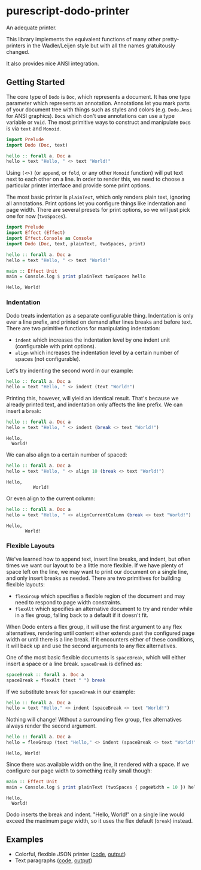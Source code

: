 # purescript-dodo-printer

An adequate printer.

This library implements the equivalent functions of many other pretty-printers in
the Wadler/Leijen style but with all the names gratuitously changed.

It also provides nice ANSI integration.

## Getting Started

The core type of `Dodo` is `Doc`, which represents a document. It has one
type parameter which represents an annotation. Annotations let you mark parts
of your document tree with things such as styles and colors (e.g. `Dodo.Ansi`
for ANSI graphics). `Doc`s which don't use annotations can use a type
variable or `Void`. The most primitive ways to construct and manipulate
`Doc`s is via `text` and `Monoid`.

```purescript
import Prelude
import Dodo (Doc, text)

hello :: forall a. Doc a
hello = text "Hello, " <> text "World!"
```

Using `(<>)` (or `append`, or `fold`, or any other `Monoid` function) will put
text next to each other on a line. In order to render this, we need to choose
a particular printer interface and provide some print options.

The most basic printer is `plainText`, which only renders plain text,
ignoring all annotations. Print options let you configure things like
indentation and page width. There are several presets for print options, so
we will just pick one for now (`twoSpaces`).

```purescript
import Prelude
import Effect (Effect)
import Effect.Console as Console
import Dodo (Doc, text, plainText, twoSpaces, print)

hello :: forall a. Doc a
hello = text "Hello, " <> text "World!"

main :: Effect Unit
main = Console.log $ print plainText twoSpaces hello
```
```
Hello, World!
```

### Indentation

Dodo treats indentation as a separate configurable thing. Indentation is only
ever a line prefix, and printed on demand after lines breaks and before text.
There are two primitive functions for manipulating indentation:

* `indent` which increases the indentation level by one indent unit
  (configurable with print options).
* `align` which increases the indentation level by a certain number of spaces
  (not configurable).

Let's try indenting the second word in our example:

```purescript
hello :: forall a. Doc a
hello = text "Hello, " <> indent (text "World!")
```

Printing this, however, will yield an identical result. That's because we
already printed text, and indentation only affects the line prefix. We can
insert a `break`:

```purescript
hello :: forall a. Doc a
hello = text "Hello, " <> indent (break <> text "World!")
```
```
Hello,
  World!
```

We can also align to a certain number of spaced:

```purescript
hello :: forall a. Doc a
hello = text "Hello, " <> align 10 (break <> text "World!")
```
```
Hello,
          World!
```

Or even align to the current column:

```purescript
hello :: forall a. Doc a
hello = text "Hello, " <> alignCurrentColumn (break <> text "World!")
```
```
Hello,
       World!
```

### Flexible Layouts

We've learned how to append text, insert line breaks, and indent, but often
times we want our layout to be a little more flexible. If we have plenty of
space left on the line, we may want to print our document on a single line,
and only insert breaks as needed. There are two primitives for building
flexible layouts:

* `flexGroup` which specifies a flexible region of the document and may
  need to respond to page width constraints.
* `flexAlt` which specifies an alternative document to try and render while
  in a flex group, falling back to a default if it doesn't fit.

When Dodo enters a flex group, it will use the first argument to any flex
alternatives, rendering until content either extends past the configured
page width or until there is a line break. If it encounters either of these
conditions, it will back up and use the second arguments to any flex
alternatives.

One of the most basic flexible documents is `spaceBreak`, which will either
insert a space or a line break. `spaceBreak` is defined as:

```purescript
spaceBreak :: forall a. Doc a
spaceBreak = flexAlt (text " ") break
```

If we substitute `break` for `spaceBreak` in our example:

```purescript
hello :: forall a. Doc a
hello = text "Hello," <> indent (spaceBreak <> text "World!")
```

Nothing will change! Without a surrounding flex group, flex alternatives
always render the second argument.

```purescript
hello :: forall a. Doc a
hello = flexGroup (text "Hello," <> indent (spaceBreak <> text "World!"))
```
```
Hello, World!
```

Since there was available width on the line, it rendered with a space. If we
configure our page width to something really small though:

```purescript
main :: Effect Unit
main = Console.log $ print plainText (twoSpaces { pageWidth = 10 }) hello
```
```
Hello,
  World!
```

Dodo inserts the break and indent. "Hello, World!" on a single line would
exceed the maximum page width, so it uses the flex default (`break`) instead.

## Examples

* Colorful, flexible JSON printer ([code](test/snapshots/DodoExampleJson.purs), [output](test/snapshots/DodoExampleJson.output))
* Text paragraphs ([code](test/snapshots/DodoTextParagraph.purs), [output](test/snapshots/DodoTextParagraph.output))
